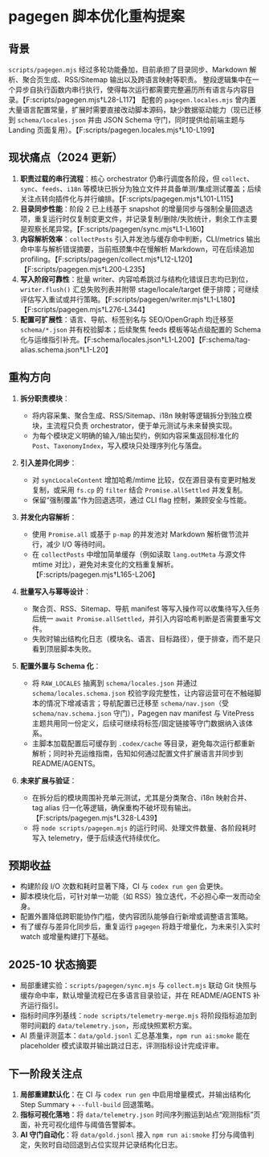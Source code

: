 # pagegen 脚本优化重构提案

## 背景

`scripts/pagegen.mjs` 经过多轮功能叠加，目前承担了目录同步、Markdown 解析、聚合页生成、RSS/Sitemap 输出以及跨语言映射等职责。
整段逻辑集中在一个异步自执行函数内串行执行，使得每次运行都需要完整遍历所有语言与内容目录。【F:scripts/pagegen.mjs†L28-L117】
配套的 `pagegen.locales.mjs` 曾内置大量语言配置常量，扩展时需要直接改动脚本源码，缺少数据驱动能力（现已迁移到 `schema/locales.json` 并由 JSON Schema 守门，同时提供给前端主题与 Landing 页面复用）。【F:scripts/pagegen.locales.mjs†L10-L199】

## 现状痛点（2024 更新）

1. **职责过载的串行流程**：核心 orchestrator 仍串行调度各阶段，但 `collect`、`sync`、`feeds`、`i18n` 等模块已拆分为独立文件并具备单测/集成测试覆盖；后续关注点转向插件化与并行编排。【F:scripts/pagegen.mjs†L101-L115】
2. **目录同步性能**：阶段 2 已上线基于 snapshot 的增量同步与强制全量回退选项，重复运行时仅复制变更文件，并记录复制/删除/失败统计，剩余工作主要是观察长尾异常。【F:scripts/pagegen/sync.mjs†L1-L160】
3. **内容解析效率**：`collectPosts` 引入并发池与缓存命中判断，CLI/metrics 输出命中率与解析错误摘要，当前瓶颈集中在慢解析 Markdown，可在后续追加 profiling。【F:scripts/pagegen/collect.mjs†L12-L120】【F:scripts/pagegen.mjs†L200-L235】
4. **写入阶段可靠性**：批量 writer、内容哈希跳过与结构化错误日志均已到位，`writer.flush()` 汇总失败列表并附带 stage/locale/target 便于排障；可继续评估写入重试或并行策略。【F:scripts/pagegen/writer.mjs†L1-L180】【F:scripts/pagegen.mjs†L276-L344】
5. **配置可扩展性**：语言、导航、标签别名与 SEO/OpenGraph 均迁移至 `schema/*.json` 并有校验脚本；后续聚焦 feeds 模板等站点级配置的 Schema 化与运维指引补充。【F:schema/locales.json†L1-L200】【F:schema/tag-alias.schema.json†L1-L20】

## 重构方向

1. **拆分职责模块**：
   - 将内容采集、聚合生成、RSS/Sitemap、i18n 映射等逻辑拆分到独立模块，主流程只负责 orchestrator，便于单元测试与未来替换实现。
   - 为每个模块定义明确的输入/输出契约，例如内容采集返回标准化的 `Post`、`TaxonomyIndex`，写入模块只处理序列化与落盘。

2. **引入差异化同步**：
   - 对 `syncLocaleContent` 增加哈希/mtime 比较，仅在源目录有变更时触发复制，或采用 `fs.cp` 的 `filter` 结合 `Promise.allSettled` 并发复制。
   - 保留“强制覆盖”作为回退选项，通过 CLI flag 控制，兼顾安全与性能。

3. **并发化内容解析**：
   - 使用 `Promise.all` 或基于 `p-map` 的并发池对 Markdown 解析做节流并行，减少 I/O 等待时间。
   - 在 `collectPosts` 中增加简单缓存（例如读取 `lang.outMeta` 与源文件 mtime 对比），避免对未变化的文档重复解析。【F:scripts/pagegen.mjs†L165-L206】

4. **批量写入与幂等设计**：
   - 聚合页、RSS、Sitemap、导航 manifest 等写入操作可以收集待写入任务后统一 `await Promise.allSettled`，并引入内容哈希判断是否需要重写文件。
   - 失败时输出结构化日志（模块名、语言、目标路径），便于排查，而不是只看到顶层脚本失败。

5. **配置外置与 Schema 化**：
   - 将 `RAW_LOCALES` 抽离到 `schema/locales.json` 并通过 `schema/locales.schema.json` 校验字段完整性，让内容运营可在不触碰脚本的情况下增减语言；导航配置已迁移至 `schema/nav.json`（受 `schema/nav.schema.json` 守门），Pagegen nav manifest 与 VitePress 主题共用同一份定义，后续可继续将标签/固定链接等守门数据纳入该体系。
   - 主脚本加载配置后可缓存到 `.codex/cache` 等目录，避免每次运行都重新解析；同时补充运维指南，告知如何通过配置文件扩展语言并同步到 README/AGENTS。

6. **未来扩展与验证**：
   - 在拆分后的模块周围补充单元测试，尤其是分类聚合、i18n 映射合并、tag alias 归一化等逻辑，确保重构不破坏现有输出。【F:scripts/pagegen.mjs†L328-L439】
   - 将 `node scripts/pagegen.mjs` 的运行时间、处理文件数量、各阶段耗时写入 telemetry，便于后续迭代持续优化。

## 预期收益

- 构建阶段 I/O 次数和耗时显著下降，CI 与 `codex run gen` 会更快。
- 脚本模块化后，可针对单一功能（如 RSS）独立迭代，不必担心牵一发而动全身。
- 配置外置降低跨职能协作门槛，使内容团队能够自行新增或调整语言策略。
- 有了缓存与差异化同步后，重复运行 `pagegen` 将趋于增量化，为未来引入实时 watch 或增量构建打下基础。

## 2025-10 状态摘要

- 局部重建实验：`scripts/pagegen/sync.mjs` 与 `collect.mjs` 联动 Git 快照与缓存命中率，默认增量流程已在多语言目录验证，并在 README/AGENTS 补齐运行指引。
- 指标时间序列基线：`node scripts/telemetry-merge.mjs` 将阶段指标追加到带时间戳的 `data/telemetry.json`，形成快照累积方案。
- AI 质量评测蓝本：`data/gold.jsonl` 汇总基准集，`npm run ai:smoke` 能在 placeholder 模式读取并输出跳过日志，评测指标设计完成评审。

## 下一阶段关注点

1. **局部重建默认化**：在 CI 与 `codex run gen` 中启用增量模式，并输出结构化 Step Summary + `--full-build` 回退策略。
2. **指标可视化落地**：将 `data/telemetry.json` 时间序列搬运到站点“观测指标”页面，补充可视化组件与阈值告警脚本。
3. **AI 守门自动化**：将 `data/gold.jsonl` 接入 `npm run ai:smoke` 打分与阈值判定，失败时自动回退到占位实现并记录结构化日志。
